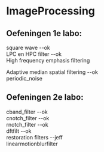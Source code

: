 # ImageProcessing

## Oefeningen 1e labo: 
square wave --ok \
LPC en HPC filter --ok \
High frequency emphasis filtering 

Adaptive median spatial filtering --ok \
periodic_noise 
 
## Oefeningen 2e labo: 
cband_filter --ok \
cnotch_filter --ok \
rnotch_filter --ok \
dftfilt --ok \
restoration filters --jeff \
linearmotionblurfilter 


